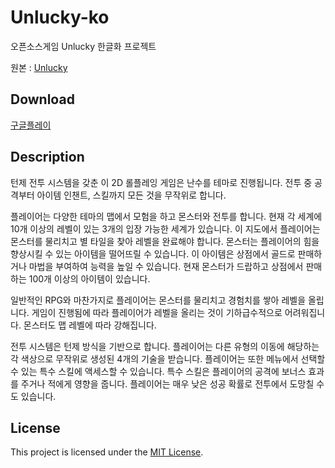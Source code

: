 # Unlucky-ko

오픈소스게임 Unlucky 한글화 프로젝트

원본 : [Unlucky](https://github.com/mingli1/Unlucky)

## Download

[구글플레이](https://play.google.com/store/apps/details?id=com.trialmobile.unlucky)

## Description

턴제 전투 시스템을 갖춘 이 2D 롤플레잉 게임은 난수를 테마로 진행됩니다. 전투 중 공격부터 아이템 인챈트, 스킬까지 모든 것을 무작위로 합니다.

플레이어는 다양한 테마의 맵에서 모험을 하고 몬스터와 전투를 합니다. 현재 각 세계에 10개 이상의 레벨이 있는 3개의 입장 가능한 세계가 있습니다. 이 지도에서 플레이어는 몬스터를 물리치고 별 타일을 찾아 레벨을 완료해야 합니다. 몬스터는 플레이어의 힘을 향상시킬 수 있는 아이템을 떨어뜨릴 수 있습니다. 이 아이템은 상점에서 골드로 판매하거나 마법을 부여하여 능력을 높일 수 있습니다. 현재 몬스터가 드랍하고 상점에서 판매하는 100개 이상의 아이템이 있습니다.

일반적인 RPG와 마찬가지로 플레이어는 몬스터를 물리치고 경험치를 쌓아 레벨을 올립니다. 게임이 진행됨에 따라 플레이어가 레벨을 올리는 것이 기하급수적으로 어려워집니다. 몬스터도 맵 레벨에 따라 강해집니다.

전투 시스템은 턴제 방식을 기반으로 합니다. 플레이어는 다른 유형의 이동에 해당하는 각 색상으로 무작위로 생성된 4개의 기술을 받습니다. 플레이어는 또한 메뉴에서 선택할 수 있는 특수 스킬에 액세스할 수 있습니다. 특수 스킬은 플레이어의 공격에 보너스 효과를 주거나 적에게 영향을 줍니다. 플레이어는 매우 낮은 성공 확률로 전투에서 도망칠 수도 있습니다.

## License
This project is licensed under the [MIT License](https://github.com/mingli1/Unlucky/blob/master/LICENSE).
